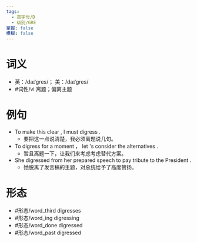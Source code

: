 ```yaml
---
tags:
  - 首字母/D
  - 级别/GRE
掌握: false
模糊: false
---
```

# 词义
- 英：/daɪˈɡres/； 美：/daɪˈɡres/
- #词性/vi  离题；偏离主题
# 例句
- To make this clear , I must digress .
	- 要把这一点说清楚，我必须离题说几句。
- To digress for a moment ， let 's consider the alternatives .
	- 暂且离题一下，让我们来考虑考虑替代方案。
- She digressed from her prepared speech to pay tribute to the President .
	- 她脱离了发言稿的主题，对总统给予了高度赞扬。
# 形态
- #形态/word_third digresses
- #形态/word_ing digressing
- #形态/word_done digressed
- #形态/word_past digressed
